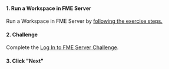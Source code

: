 #### 1. Run a Workspace in FME Server

Run a Workspace in FME Server by [following the exercise steps.](https://safe.my.trailhead.com/content/safe/modules/publish-workflows-to-the-web/run-a-workspace-in-fme-server?trail_id=trail-publish-workflows-to-the-web)

#### 2. Challenge

Complete the [Log In to FME Server Challenge](https://safe.my.trailhead.com/content/safe/modules/publish-workflows-to-the-web/log-in-to-fme-server?trail_id=trail-publish-workflows-to-the-web#challenge).

#### 3. Click "Next"


